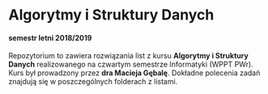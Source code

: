 # Algorytmy i Struktury Danych
#### semestr letni 2018/2019
Repozytorium to zawiera rozwiązania list z kursu <b>Algorytmy i Struktury Danych</b> realizowanego na czwartym semestrze Informatyki (WPPT PWr). Kurs był prowadzony przez <b>dra Macieja Gębalę</b>.
Dokładne polecenia zadań znajdują się w poszczególnych folderach z listami.
